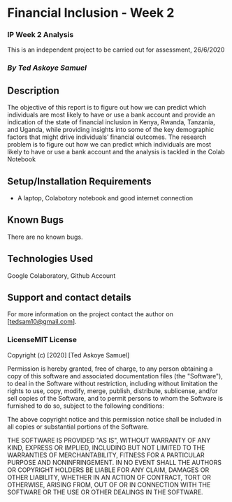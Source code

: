 # Financial Inclusion - Week 2

### IP Week 2 Analysis

This is an independent project to be carried out for assessment, 26/6/2020

### *By Ted Askoye Samuel* 

## Description
The objective of this report is to  figure out how we can predict which individuals are most likely to have or use a bank account and provide an indication of the state of financial inclusion in Kenya, Rwanda, Tanzania, and Uganda, while providing insights into some of the key demographic factors that might drive individuals’ financial outcomes.
The research problem is to figure out how we can predict which individuals are most likely to have or use a bank account and the analysis is tackled in the Colab Notebook

## Setup/Installation Requirements
* A laptop, Colabotory notebook and good internet connection

## Known Bugs
There are no known bugs.
## Technologies Used
Google Colaboratory, Github Account
## Support and contact details
For more information on the project contact the author on [tedsam10@gmail.com].
### LicenseMIT License

Copyright (c) [2020] [Ted Askoye Samuel]

Permission is hereby granted, free of charge, to any person obtaining a copy
of this software and associated documentation files (the "Software"), to deal
in the Software without restriction, including without limitation the rights
to use, copy, modify, merge, publish, distribute, sublicense, and/or sell
copies of the Software, and to permit persons to whom the Software is
furnished to do so, subject to the following conditions:

The above copyright notice and this permission notice shall be included in all
copies or substantial portions of the Software.

THE SOFTWARE IS PROVIDED "AS IS", WITHOUT WARRANTY OF ANY KIND, EXPRESS OR
IMPLIED, INCLUDING BUT NOT LIMITED TO THE WARRANTIES OF MERCHANTABILITY,
FITNESS FOR A PARTICULAR PURPOSE AND NONINFRINGEMENT. IN NO EVENT SHALL THE
AUTHORS OR COPYRIGHT HOLDERS BE LIABLE FOR ANY CLAIM, DAMAGES OR OTHER
LIABILITY, WHETHER IN AN ACTION OF CONTRACT, TORT OR OTHERWISE, ARISING FROM,
OUT OF OR IN CONNECTION WITH THE SOFTWARE OR THE USE OR OTHER DEALINGS IN THE
SOFTWARE.
